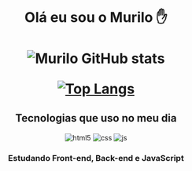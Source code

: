 

<h1 align="center">Olá eu sou o Murilo ✋</h1>
                                         
<h1 align="center"
[![Blog](https://img.shields.io/badge/LinkedIn-0077B5?style=for-the-badge&logo=linkedin&logoColor=white)](https://www.linkedin.com/in/murilo-rodrigues-fernandes-929a39aa/)
[![BLog](https://img.shields.io/badge/Telegram-2CA5E0?style=for-the-badge&logo=telegram&logoColor=white)](https://t.me/MuriIo)
[![Blog](https://img.shields.io/badge/Microsoft_Outlook-0078D4?style=for-the-badge&logo=microsoft-outlook&logoColor=white)](https://outlook.com/)>

![Murilo GitHub stats](https://github-readme-stats.vercel.app/api?username=murll0&show_icons=true&theme=transparent)

[![Top Langs](https://github-readme-stats.vercel.app/api/top-langs/?username=murll0&layout=compact&show_icons=true&theme=transparent)](https://github.com/MURlL0)
  
<h2 align="center">Tecnologias que uso no meu dia</h2>

<div style="display: inline_block" align="center">
  <img align="center" alt="html5" src="https://img.shields.io/badge/HTML5-E34F26?style=for-the-badge&logo=html5&logoColor=white" />
  <img align="center" alt="css" src="https://img.shields.io/badge/CSS3-1572B6?style=for-the-badge&logo=css3&logoColor=white" />
  <img align="center" alt="js" src="https://img.shields.io/badge/JavaScript-F7DF1E?style=for-the-badge&logo=javascript&logoColor=black" />
  
</div>

<h3 align="center">Estudando Front-end, Back-end e JavaScript</h3>

